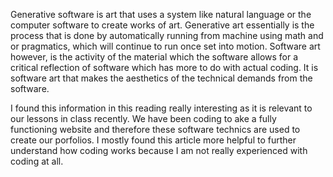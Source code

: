 Generative software is art that uses a system like natural language or the computer software to create works of art. Generative art essentially is the process that is done by automatically running from machine using math and or pragmatics, which will continue to run once set into motion. Software art however, is the activity of the material which the software allows for a critical reflection of software which has more to do with actual coding. It is software art that makes the aesthetics of the technical demands from the software.

I found this information in this reading really interesting as it is relevant to our lessons in class recently. We have been coding to ake a fully functioning website and therefore these software technics are used to create our porfolios. I mostly found this article more helpful to further understand how coding works because I am not really experienced with coding at all. 
